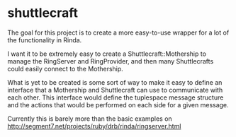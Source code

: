 shuttlecraft
==========

The goal for this project is to create a more easy-to-use wrapper for a lot of the functionality in Rinda. 

I want it to be extremely easy to create a Shuttlecraft::Mothership to manage the RingServer and RingProvider, and then many Shuttlecrafts could easily connect to the Mothership.

What is yet to be created is some sort of way to make it easy to define an interface that a Mothership and Shuttlecraft can use to communicate with each other. This interface would define the tuplespace message structure and the actions that would be performed on each side for a given message.

Currently this is barely more than the basic examples on http://segment7.net/projects/ruby/drb/rinda/ringserver.html
